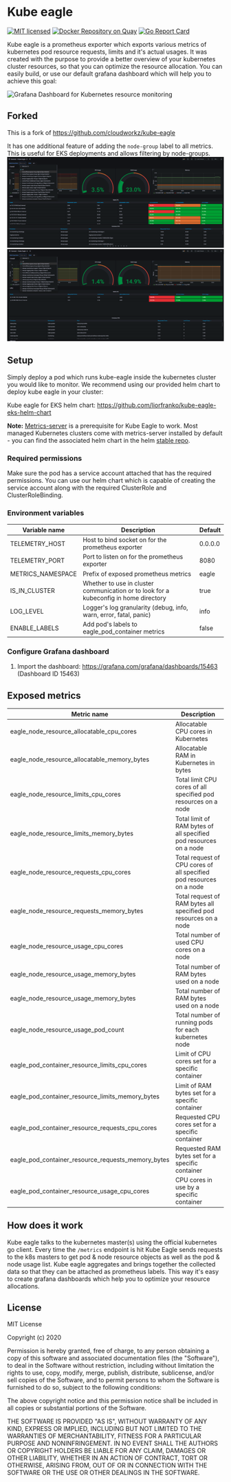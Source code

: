 # Kube eagle

<!-- prettier-ignore -->
[![MIT licensed](https://img.shields.io/badge/license-MIT-blue.svg)](https://raw.githubusercontent.com/google-cloud-tools/kube-eagle/master/LICENSE)
[![Docker Repository on Quay](https://quay.io/repository/google-cloud-tools/kube-eagle/status "Docker Repository on Quay")](https://quay.io/repository/google-cloud-tools/kube-eagle)
[![Go Report Card](https://goreportcard.com/badge/github.com/google-cloud-tools/kube-eagle)](https://goreportcard.com/report/github.com/google-cloud-tools/kube-eagle)

Kube eagle is a prometheus exporter which exports various metrics of kubernetes pod resource requests, limits and it's actual usages. It was created with the purpose to provide a better overview of your kubernetes cluster resources, so that you can optimize the resource allocation. You can easily build, or use our default grafana dashboard which will help you to achieve this goal:

![Grafana Dashboard for Kubernetes resource monitoring](https://raw.githubusercontent.com/liorfranko/kube-eagle/master/grafana-sample.png)
## Forked
This is a fork of https://github.com/cloudworkz/kube-eagle

It has one additional feature of adding the `node-group` label to all metrics.
This is useful for EKS deployments and allows filtering by node-groups.
![Grafana Dashboard for Kubernetes resource monitoring](https://raw.githubusercontent.com/liorfranko/kube-eagle/master/grafana-sample-all.png)
![Grafana Dashboard for Kubernetes resource monitoring](https://raw.githubusercontent.com/liorfranko/kube-eagle/master/grafana-sample-filtered.png)
## Setup

Simply deploy a pod which runs kube-eagle inside the kubernetes cluster you would like to monitor. We recommend using our provided helm chart to deploy kube eagle in your cluster:

Kube eagle for EKS helm chart: https://github.com/liorfranko/kube-eagle-eks-helm-chart

**Note:** [Metrics-server](https://github.com/kubernetes-incubator/metrics-server) is a prerequisite for Kube Eagle to work. Most managed Kubernetes clusters come with metrics-server installed by default - you can find the associated helm chart in the helm [stable repo](https://github.com/helm/charts/tree/master/stable/metrics-server).

### Required permissions

Make sure the pod has a service account attached that has the required permissions. You can use our helm chart which is capable of creating the service account along with the required ClusterRole and ClusterRoleBinding.

### Environment variables

| Variable name | Description | Default |
| --- | --- | --- |
| TELEMETRY_HOST | Host to bind socket on for the prometheus exporter | 0.0.0.0 |
| TELEMETRY_PORT | Port to listen on for the prometheus exporter | 8080 |
| METRICS_NAMESPACE | Prefix of exposed prometheus metrics | eagle |
| IS_IN_CLUSTER | Whether to use in cluster communication or to look for a kubeconfig in home directory | true |
| LOG_LEVEL | Logger's log granularity (debug, info, warn, error, fatal, panic) | info |
| ENABLE_LABELS | Add pod's labels to  eagle_pod_container metrics | false |

### Configure Grafana dashboard

1. Import the dashboard: https://grafana.com/grafana/dashboards/15463 (Dashboard ID 15463)


## Exposed metrics

| Metric name | Description |
| --- | --- |
| eagle_node_resource_allocatable_cpu_cores | Allocatable CPU cores in Kubernetes |
| eagle_node_resource_allocatable_memory_bytes | Allocatable RAM in Kubernetes in bytes |
| eagle_node_resource_limits_cpu_cores | Total limit CPU cores of all specified pod resources on a node |
| eagle_node_resource_limits_memory_bytes | Total limit of RAM bytes of all specified pod resources on a node |
| eagle_node_resource_requests_cpu_cores | Total request of CPU cores of all specified pod resources on a node |
| eagle_node_resource_requests_memory_bytes | Total request of RAM bytes all specified pod resources on a node |
| eagle_node_resource_usage_cpu_cores | Total number of used CPU cores on a node |
| eagle_node_resource_usage_memory_bytes | Total number of RAM bytes used on a node |
| eagle_node_resource_usage_memory_bytes | Total number of RAM bytes used on a node |
| eagle_node_resource_usage_pod_count | Total number of running pods for each kubernetes node |
| eagle_pod_container_resource_limits_cpu_cores | Limit of CPU cores set for a specific container |
| eagle_pod_container_resource_limits_memory_bytes | Limit of RAM bytes set for a specific container |
| eagle_pod_container_resource_requests_cpu_cores | Requested CPU cores set for a specific container |
| eagle_pod_container_resource_requests_memory_bytes | Requested RAM bytes set for a specific container |
| eagle_pod_container_resource_usage_cpu_cores | CPU cores in use by a specific container |

## How does it work

Kube eagle talks to the kubernetes master(s) using the official kubernetes go client. Every time the `/metrics` endpoint is hit Kube Eagle sends requests to the k8s masters to get pod & node resource objects as well as the pod & node usage list. Kube eagle aggregates and brings together the collected data so that they can be attached as prometheus labels. This way it's easy to create grafana dashboards which help you to optimize your resource allocations.

## License

MIT License

Copyright (c) 2020

Permission is hereby granted, free of charge, to any person obtaining a copy of this software and associated documentation files (the "Software"), to deal in the Software without restriction, including without limitation the rights to use, copy, modify, merge, publish, distribute, sublicense, and/or sell copies of the Software, and to permit persons to whom the Software is furnished to do so, subject to the following conditions:

The above copyright notice and this permission notice shall be included in all copies or substantial portions of the Software.

THE SOFTWARE IS PROVIDED "AS IS", WITHOUT WARRANTY OF ANY KIND, EXPRESS OR IMPLIED, INCLUDING BUT NOT LIMITED TO THE WARRANTIES OF MERCHANTABILITY, FITNESS FOR A PARTICULAR PURPOSE AND NONINFRINGEMENT. IN NO EVENT SHALL THE AUTHORS OR COPYRIGHT HOLDERS BE LIABLE FOR ANY CLAIM, DAMAGES OR OTHER LIABILITY, WHETHER IN AN ACTION OF CONTRACT, TORT OR OTHERWISE, ARISING FROM, OUT OF OR IN CONNECTION WITH THE SOFTWARE OR THE USE OR OTHER DEALINGS IN THE SOFTWARE.
